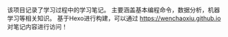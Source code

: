 该项目记录了学习过程中的学习笔记。
主要涵盖基本编程命令，数据分析，机器学习等相关知识。
基于Hexo进行构建，可以通过 https://wenchaoxiu.github.io 对笔记内容进行访问！
